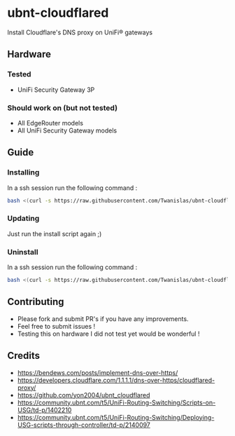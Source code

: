 # ubnt-cloudflared
Install Cloudflare's DNS proxy on UniFi® gateways

## Hardware
### Tested
* UniFi Security Gateway 3P

### Should work on (but not tested)
* All EdgeRouter models
* All UniFi Security Gateway models

## Guide
### Installing
In a ssh session run the following command :
```sh
bash <(curl -s https://raw.githubusercontent.com/Twanislas/ubnt-cloudflared/master/install.sh)
```

### Updating
Just run the install script again ;)

### Uninstall
In a ssh session run the following command :
```sh
bash <(curl -s https://raw.githubusercontent.com/Twanislas/ubnt-cloudflared/master/uninstall.sh)
```

## Contributing
* Please fork and submit PR's if you have any improvements.
* Feel free to submit issues !
* Testing this on hardware I did not test yet would be wonderful !

## Credits
* https://bendews.com/posts/implement-dns-over-https/
* https://developers.cloudflare.com/1.1.1.1/dns-over-https/cloudflared-proxy/
* https://github.com/yon2004/ubnt_cloudflared
* https://community.ubnt.com/t5/UniFi-Routing-Switching/Scripts-on-USG/td-p/1402210
* https://community.ubnt.com/t5/UniFi-Routing-Switching/Deploying-USG-scripts-through-controller/td-p/2140097
